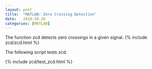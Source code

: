 ```yaml
---
layout: post
title:  "MATLAB: Zero Crossing Detection"
date:   2019-10-26
categories: [MATLAB]
---
```


The function zcd detects zero crossings in a given signal.
{% include zcd/zcd.html %}

The following script tests zcd.

{% include zcd/test_zcd.html %}
